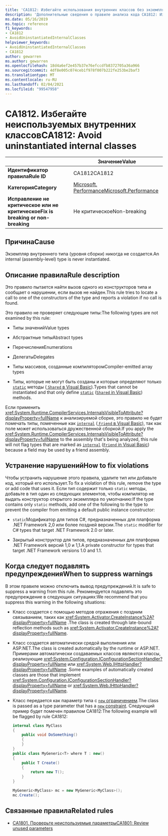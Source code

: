 ```yaml
---
title: 'CA1812: Избегайте использования внутренних классов без экземпляров (анализ кода)'
description: 'Дополнительные сведения о правиле анализа кода CA1812: Избегайте внутренних классов без экземпляров'
ms.date: 05/16/2019
ms.topic: reference
f1_keywords:
- CA1812
- AvoidUninstantiatedInternalClasses
helpviewer_keywords:
- AvoidUninstantiatedInternalClasses
- CA1812
author: gewarren
ms.author: gewarren
ms.openlocfilehash: 18d4a6ef2e457b37e76efccdfb8372705a36a966
ms.sourcegitcommit: 4df8e005c074ceb1f978f007b222fe253be2baf3
ms.translationtype: MT
ms.contentlocale: ru-RU
ms.lasthandoff: 02/04/2021
ms.locfileid: "99547958"
---
```

# <a name="ca1812-avoid-uninstantiated-internal-classes"></a><span data-ttu-id="2debd-103">CA1812. Избегайте неиспользуемых внутренних классов</span><span class="sxs-lookup"><span data-stu-id="2debd-103">CA1812: Avoid uninstantiated internal classes</span></span>

| | <span data-ttu-id="2debd-104">Значение</span><span class="sxs-lookup"><span data-stu-id="2debd-104">Value</span></span> |
|-|-|
| <span data-ttu-id="2debd-105">**Идентификатор правила**</span><span class="sxs-lookup"><span data-stu-id="2debd-105">**Rule ID**</span></span> |<span data-ttu-id="2debd-106">CA1812</span><span class="sxs-lookup"><span data-stu-id="2debd-106">CA1812</span></span>|
| <span data-ttu-id="2debd-107">**Категория**</span><span class="sxs-lookup"><span data-stu-id="2debd-107">**Category**</span></span> |[<span data-ttu-id="2debd-108">Microsoft. Performance</span><span class="sxs-lookup"><span data-stu-id="2debd-108">Microsoft.Performance</span></span>](performance-warnings.md)|
| <span data-ttu-id="2debd-109">**Исправление не критическое или не критическое**</span><span class="sxs-lookup"><span data-stu-id="2debd-109">**Fix is breaking or non-breaking**</span></span> |<span data-ttu-id="2debd-110">Не критическое</span><span class="sxs-lookup"><span data-stu-id="2debd-110">Non-breaking</span></span>|

## <a name="cause"></a><span data-ttu-id="2debd-111">Причина</span><span class="sxs-lookup"><span data-stu-id="2debd-111">Cause</span></span>

<span data-ttu-id="2debd-112">Экземпляр внутреннего типа (уровня сборки) никогда не создается.</span><span class="sxs-lookup"><span data-stu-id="2debd-112">An internal (assembly-level) type is never instantiated.</span></span>

## <a name="rule-description"></a><span data-ttu-id="2debd-113">Описание правила</span><span class="sxs-lookup"><span data-stu-id="2debd-113">Rule description</span></span>

<span data-ttu-id="2debd-114">Это правило пытается найти вызов одного из конструкторов типа и сообщает о нарушении, если вызов не найден.</span><span class="sxs-lookup"><span data-stu-id="2debd-114">This rule tries to locate a call to one of the constructors of the type and reports a violation if no call is found.</span></span>

<span data-ttu-id="2debd-115">Это правило не проверяет следующие типы:</span><span class="sxs-lookup"><span data-stu-id="2debd-115">The following types are not examined by this rule:</span></span>

- <span data-ttu-id="2debd-116">Типы значений</span><span class="sxs-lookup"><span data-stu-id="2debd-116">Value types</span></span>

- <span data-ttu-id="2debd-117">Абстрактные типы</span><span class="sxs-lookup"><span data-stu-id="2debd-117">Abstract types</span></span>

- <span data-ttu-id="2debd-118">Перечисления</span><span class="sxs-lookup"><span data-stu-id="2debd-118">Enumerations</span></span>

- <span data-ttu-id="2debd-119">Делегаты</span><span class="sxs-lookup"><span data-stu-id="2debd-119">Delegates</span></span>

- <span data-ttu-id="2debd-120">Типы массивов, созданные компилятором</span><span class="sxs-lookup"><span data-stu-id="2debd-120">Compiler-emitted array types</span></span>

- <span data-ttu-id="2debd-121">Типы, которые не могут быть созданы и которые определяют только [`static`](../../../csharp/language-reference/keywords/static.md) методы ([ `Shared` в Visual Basic](../../../visual-basic/language-reference/modifiers/shared.md)).</span><span class="sxs-lookup"><span data-stu-id="2debd-121">Types that cannot be instantiated and that only define [`static`](../../../csharp/language-reference/keywords/static.md) ([`Shared` in Visual Basic](../../../visual-basic/language-reference/modifiers/shared.md)) methods.</span></span>

<span data-ttu-id="2debd-122">Если применить <xref:System.Runtime.CompilerServices.InternalsVisibleToAttribute?displayProperty=fullName> к анализируемой сборке, это правило не будет помечать типы, помеченные как [`internal`](../../../csharp/language-reference/keywords/internal.md) ([ `Friend` в Visual Basic](../../../visual-basic/language-reference/modifiers/friend.md)), так как поле может использоваться дружественной сборкой.</span><span class="sxs-lookup"><span data-stu-id="2debd-122">If you apply the <xref:System.Runtime.CompilerServices.InternalsVisibleToAttribute?displayProperty=fullName> to the assembly that's being analyzed, this rule will not flag types that are marked as [`internal`](../../../csharp/language-reference/keywords/internal.md) ([`Friend` in Visual Basic](../../../visual-basic/language-reference/modifiers/friend.md)) because a field may be used by a friend assembly.</span></span>

## <a name="how-to-fix-violations"></a><span data-ttu-id="2debd-123">Устранение нарушений</span><span class="sxs-lookup"><span data-stu-id="2debd-123">How to fix violations</span></span>

<span data-ttu-id="2debd-124">Чтобы устранить нарушение этого правила, удалите тип или добавьте код, который его использует.</span><span class="sxs-lookup"><span data-stu-id="2debd-124">To fix a violation of this rule, remove the type or add code that uses it.</span></span> <span data-ttu-id="2debd-125">Если тип содержит только `static` методы, добавьте в тип один из следующих элементов, чтобы компилятор не выдать конструктор открытого экземпляра по умолчанию:</span><span class="sxs-lookup"><span data-stu-id="2debd-125">If the type contains only `static` methods, add one of the following to the type to prevent the compiler from emitting a default public instance constructor:</span></span>

- <span data-ttu-id="2debd-126">`static`Модификатор для типов C#, предназначенных для платформа .NET Framework 2,0 или более поздней версии.</span><span class="sxs-lookup"><span data-stu-id="2debd-126">The `static` modifier for C# types that target .NET Framework 2.0 or later.</span></span>

- <span data-ttu-id="2debd-127">Закрытый конструктор для типов, предназначенных для платформа .NET Framework версий 1,0 и 1,1.</span><span class="sxs-lookup"><span data-stu-id="2debd-127">A private constructor for types that target .NET Framework versions 1.0 and 1.1.</span></span>

## <a name="when-to-suppress-warnings"></a><span data-ttu-id="2debd-128">Когда следует подавлять предупреждения</span><span class="sxs-lookup"><span data-stu-id="2debd-128">When to suppress warnings</span></span>

<span data-ttu-id="2debd-129">В этом правиле можно отключить вывод предупреждений.</span><span class="sxs-lookup"><span data-stu-id="2debd-129">It is safe to suppress a warning from this rule.</span></span> <span data-ttu-id="2debd-130">Рекомендуется подавлять это предупреждение в следующих ситуациях:</span><span class="sxs-lookup"><span data-stu-id="2debd-130">We recommend that you suppress this warning in the following situations:</span></span>

- <span data-ttu-id="2debd-131">Класс создается с помощью методов отражения с поздним связыванием, таких как <xref:System.Activator.CreateInstance%2A?displayProperty=fullName> .</span><span class="sxs-lookup"><span data-stu-id="2debd-131">The class is created through late-bound reflection methods such as <xref:System.Activator.CreateInstance%2A?displayProperty=fullName>.</span></span>

- <span data-ttu-id="2debd-132">Класс создается автоматически средой выполнения или ASP.NET.</span><span class="sxs-lookup"><span data-stu-id="2debd-132">The class is created automatically by the runtime or ASP.NET.</span></span> <span data-ttu-id="2debd-133">Примерами автоматически создаваемых классов являются классы, реализующие <xref:System.Configuration.IConfigurationSectionHandler?displayProperty=fullName> или <xref:System.Web.IHttpHandler?displayProperty=fullName> .</span><span class="sxs-lookup"><span data-stu-id="2debd-133">Some examples of automatically created classes are those that implement <xref:System.Configuration.IConfigurationSectionHandler?displayProperty=fullName> or <xref:System.Web.IHttpHandler?displayProperty=fullName>.</span></span>

- <span data-ttu-id="2debd-134">Класс передается как параметр типа с [ `new` ограничением](../../../csharp/language-reference/keywords/new-constraint.md).</span><span class="sxs-lookup"><span data-stu-id="2debd-134">The class is passed as a type parameter that has a [`new` constraint](../../../csharp/language-reference/keywords/new-constraint.md).</span></span> <span data-ttu-id="2debd-135">Следующий пример будет помечен правилом CA1812:</span><span class="sxs-lookup"><span data-stu-id="2debd-135">The following example will be flagged by rule CA1812:</span></span>

    ```csharp
    internal class MyClass
    {
        public void DoSomething()
        {
        }
    }
    public class MyGeneric<T> where T : new()
    {
        public T Create()
        {
            return new T();
        }
    }

    MyGeneric<MyClass> mc = new MyGeneric<MyClass>();
    mc.Create();
    ```

## <a name="related-rules"></a><span data-ttu-id="2debd-136">Связанные правила</span><span class="sxs-lookup"><span data-stu-id="2debd-136">Related rules</span></span>

- [<span data-ttu-id="2debd-137">CA1801. Проверьте неиспользуемые параметры</span><span class="sxs-lookup"><span data-stu-id="2debd-137">CA1801: Review unused parameters</span></span>](ca1801.md)
